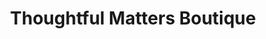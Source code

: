 ---
title: "Thoughtful Matters Boutique"
url: /sanford/thoughtful-matters-boutique/
shop: Andenken
---